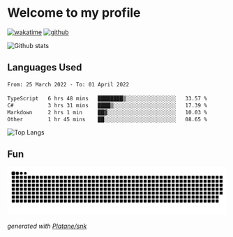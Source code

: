 # Welcome to my profile

[![wakatime](https://wakatime.com/badge/user/82c377cd-a54c-404c-b7df-177b313ca539.svg)](https://wakatime.com/@82c377cd-a54c-404c-b7df-177b313ca539)
[![github](https://img.shields.io/github/followers/xinthose?logo=github&style=plastic)](https://github.com/alanhamlett?tab=followers)

![Github stats](https://github-readme-stats.vercel.app/api?username=xinthose&show_icons=true&theme=radical&count_private=true)

## Languages Used

<!--START_SECTION:waka-->

```text
From: 25 March 2022 - To: 01 April 2022

TypeScript   6 hrs 48 mins   ████████▒░░░░░░░░░░░░░░░░   33.57 %
C#           3 hrs 31 mins   ████▒░░░░░░░░░░░░░░░░░░░░   17.39 %
Markdown     2 hrs 1 min     ██▓░░░░░░░░░░░░░░░░░░░░░░   10.03 %
Other        1 hr 45 mins    ██░░░░░░░░░░░░░░░░░░░░░░░   08.65 %
```

<!--END_SECTION:waka-->

![Top Langs](https://github-readme-stats.vercel.app/api/top-langs/?username=xinthose)

## Fun
![github contribution grid snake animation](https://raw.githubusercontent.com/xinthose/xinthose/output/github-contribution-grid-snake.svg)

_generated with [Platane/snk](https://github.com/Platane/snk)_
